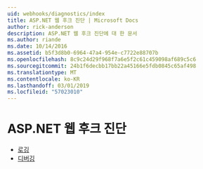 ```yaml
---
uid: webhooks/diagnostics/index
title: ASP.NET 웹 후크 진단 | Microsoft Docs
author: rick-anderson
description: ASP.NET 웹 후크 진단에 대 한 문서
ms.author: riande
ms.date: 10/14/2016
ms.assetid: b5f3d8b0-6964-47a4-954e-c7722e88707b
ms.openlocfilehash: 8c9c24d29f968f7a6e5f2c61c459098af689c5c6
ms.sourcegitcommit: 24b1f6decbb17bb22a45166e5fdb0845c65af498
ms.translationtype: MT
ms.contentlocale: ko-KR
ms.lasthandoff: 03/01/2019
ms.locfileid: "57023010"
---
```

# <a name="aspnet-webhooks-diagnostics"></a>ASP.NET 웹 후크 진단

* [로깅](logging.md)
* [디버깅](debugging.md)
